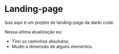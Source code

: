 # Landing-page

Isso aqui é um projeto de landing-page da danki code.

Nessa ultima atualização eu:
- Tirei os caminhos absolutos.
- Mudei a dimensão de alguns elementos.
